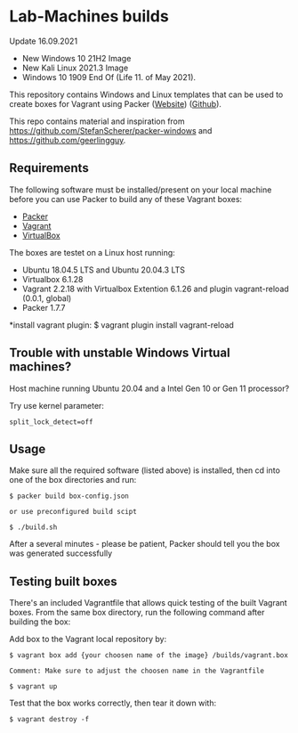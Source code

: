 # Lab-Machines builds

Update 16.09.2021
- New Windows 10 21H2 Image
- New Kali Linux 2021.3 Image
- Windows 10 1909 End Of (Life 11. of May 2021).

This repository contains Windows and Linux templates that can be used to create boxes for
Vagrant using Packer ([Website](https://www.packer.io))
([Github](https://github.com/Stian-Kristoffersen/Lab-Machines)).

This repo contains material and inspiration from https://github.com/StefanScherer/packer-windows and https://github.com/geerlingguy.

## Requirements

The following software must be installed/present on your local machine before you can use Packer to build any of these Vagrant boxes:

  - [Packer](http://www.packer.io/)
  - [Vagrant](http://vagrantup.com/)
  - [VirtualBox](https://www.virtualbox.org/)

  The boxes are testet on a Linux host running:
  - Ubuntu 18.04.5 LTS and Ubuntu 20.04.3 LTS
  - Virtualbox 6.1.28
  - Vagrant 2.2.18 with Virtualbox Extention 6.1.26 and plugin vagrant-reload (0.0.1, global)
  - Packer 1.7.7

  *install vagrant plugin:
  $ vagrant plugin install vagrant-reload

## Trouble with unstable Windows Virtual machines? 

Host machine running Ubuntu 20.04 and a Intel Gen 10 or Gen 11 processor?

Try use kernel parameter:

    split_lock_detect=off

    

## Usage

Make sure all the required software (listed above) is installed, then cd into one of the box directories and run:

    $ packer build box-config.json

    or use preconfigured build scipt 

    $ ./build.sh

After a several minutes - please be patient, Packer should tell you the box was generated successfully

## Testing built boxes

There's an included Vagrantfile that allows quick testing of the built Vagrant boxes. From the same box directory, run the following command after building the box:

Add box to the Vagrant local repository by:
    
    $ vagrant box add {your choosen name of the image} /builds/vagrant.box

    Comment: Make sure to adjust the choosen name in the Vagrantfile

    $ vagrant up

Test that the box works correctly, then tear it down with:

    $ vagrant destroy -f



